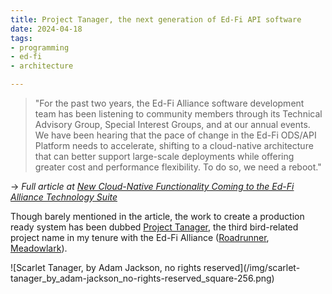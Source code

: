 ```yaml
---
title: Project Tanager, the next generation of Ed-Fi API software
date: 2024-04-18
tags:
- programming
- ed-fi
- architecture

---
```


> "For the past two years, the Ed-Fi Alliance software development team has been
> listening to community members through its Technical Advisory Group, Special
> Interest Groups, and at our annual events. We have been hearing that the pace
> of change in the Ed-Fi ODS/API Platform needs to accelerate, shifting to a
> cloud-native architecture that can better support large-scale deployments
> while offering greater cost and performance flexibility. To do so, we need a
> reboot."

→ _Full article at [New Cloud-Native Functionality Coming to the Ed-Fi Alliance
Technology Suite](https://www.ed-fi.org/blog/cloud-native-ed-fi-technology/)_

Though barely mentioned in the article, the work to create a production ready
system has been dubbed [Project
Tanager](https://github.com/Ed-Fi-Alliance-OSS/Project-Tanager), the third
bird-related project name in my tenure with the Ed-Fi Alliance
([Roadrunner](../2019/06-04-postgresql-for-the-ods.md),
[Meadowlark](../2022/06-03-exploring-next-generation-meadowlark.md)).

<div class="image">
![Scarlet Tanager, by Adam Jackson, no rights reserved](/img/scarlet-tanager_by_adam-jackson_no-rights-reserved_square-256.png)
</div>
<!-- truncate -->

<!--
For the past two years, the Ed-Fi Alliance software development team has been listening to community members through its Technical Advisory Group, Special Interest Groups, and at our annual events. We have been hearing that the pace of change in the Ed-Fi ODS/API Platform needs to accelerate, shifting to a cloud-native architecture that can better support large-scale deployments while offering greater cost and performance flexibility. To do so, we need a reboot.

The first lines of code in the ODS/API were written in 2011. Many updates have been made over time: adding the REST API to complement the original XML ingestion process, bringing in popular features like change queries, and making big improvements to the application’s responsiveness. The system does a great job of supporting integration of disparate sources into a single database, which can then be used in analytics or reporting systems to drive insights that can improve educational outcomes.

Figure 1: diagram of upstream source systems feeding data into the Ed-Fi ODS/API application, and downstream systems extracting data for analytics and reporting.

However, the ODS/API architecture that has worked so well for many years is becoming a barrier to innovation and scalability.

For example, some members of the community have asked for the software to fully support streaming data output (e.g. using Kafka). This enables real-time population of a data lake or an analytics system, thus avoiding costly batch extract, transform, and load (ETL ) processes. Data streams are also great for AI-based anomaly detection. The architecture of the ODS/API platform is not well-suited to this use case.

Another common concern with the platform is its performance when reading large volumes of data from the system. The existing database structure works very well for guaranteeing referential integrity; for example, ensuring that you cannot save a student assessment result if the student does not exist. This same structure leads to massive databases that are difficult to tune, especially at the state level. With a fresh take on the database design, we can better balance the optimizations for both read and write behavior. And we can open up flexibility for use of advanced search databases.

Figure 2: diagram of a possible system architecture for an Ed-Fi API application, which supports real-time population of a data lake and uses a high-performance search database.

Many organizations in the Ed-Fi Alliance community have completed or begun a migration of their software out to the Cloud, instead of running on-premises, managed services and more performant technology choices; broadly speaking, this is what we mean by “cloud native”. The next generation of our software is being designed with all of this in mind, from the ground-up.

For those who plan to continue running on-premises rather than in the Cloud: no need to worry, the Ed-Fi Alliance technology suite will be supported on-premises for many years to come.

The central output of this reboot will be the new Ed-Fi Data Management Service, eventually replacing the Ed-Fi ODS/API. This will be accompanied by a new application management service and sample applications demonstrating how to take advantage of the new architecture. To be clear, this reboot is about the API technology, not the API standard. A vendor system should not see any major differences interacting with the ODS/API and the data management service.

Our goal is to provide a preview release of the new software before the Ed-Fi Alliance 2024 Summit, with production-ready software to follow in the first half of 2025 for use by early adopters in the 2025-2026 school year. We will continue to support Ed-Fi ODS/API version 7 at least through the 2027-2028 school year. This should allow plenty of time for evaluation and migration to the new system.

To learn more about the application design and contribute to design decisions, visit the Ed-Fi Data Service Management FAQ page.
-->
